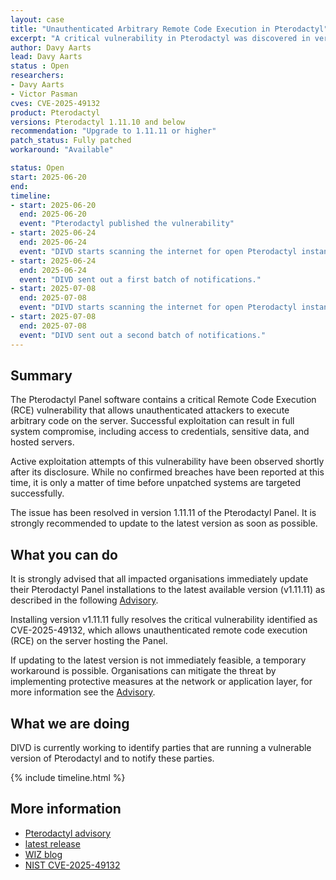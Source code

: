 ```yaml
---
layout: case
title: "Unauthenticated Arbitrary Remote Code Execution in Pterodactyl"
excerpt: "A critical vulnerability in Pterodactyl was discovered in versions below 1.11.11 that allows unauthenticated user preform remote code execution"
author: Davy Aarts
lead: Davy Aarts
status : Open
researchers:
- Davy Aarts
- Victor Pasman
cves: CVE-2025-49132
product: Pterodactyl
versions: Pterodactyl 1.11.10 and below 
recommendation: "Upgrade to 1.11.11 or higher"
patch_status: Fully patched
workaround: "Available"

status: Open
start: 2025-06-20
end:
timeline:
- start: 2025-06-20
  end: 2025-06-20
  event: "Pterodactyl published the vulnerability"
- start: 2025-06-24
  end: 2025-06-24
  event: "DIVD starts scanning the internet for open Pterodactyl instances."
- start: 2025-06-24
  end: 2025-06-24
  event: "DIVD sent out a first batch of notifications."
- start: 2025-07-08
  end: 2025-07-08
  event: "DIVD starts scanning the internet for open Pterodactyl instances for second time."
- start: 2025-07-08
  end: 2025-07-08
  event: "DIVD sent out a second batch of notifications."
---
```

## Summary

The Pterodactyl Panel software contains a critical Remote Code Execution (RCE) vulnerability that allows unauthenticated attackers to execute arbitrary code on the server. Successful exploitation can result in full system compromise, including access to credentials, sensitive data, and hosted servers.

Active exploitation attempts of this vulnerability have been observed shortly after its disclosure. While no confirmed breaches have been reported at this time, it is only a matter of time before unpatched systems are targeted successfully.

The issue has been resolved in version 1.11.11 of the Pterodactyl Panel. It is strongly recommended to update to the latest version as soon as possible.


## What you can do

It is strongly advised that all impacted organisations immediately update their Pterodactyl Panel installations to the latest available version (v1.11.11) as described in the following [Advisory](https://github.com/pterodactyl/panel/security/advisories/GHSA-24wv-6c99-f843).

Installing version v1.11.11 fully resolves the critical vulnerability identified as CVE-2025-49132, which allows unauthenticated remote code execution (RCE) on the server hosting the Panel.

If updating to the latest version is not immediately feasible, a temporary workaround is possible. Organisations can mitigate the threat by implementing protective measures at the network or application layer, for more information see the [Advisory](https://github.com/pterodactyl/panel/security/advisories/GHSA-24wv-6c99-f843).


## What we are doing

DIVD is currently working to identify parties that are running a vulnerable version of Pterodactyl and to notify these parties.

{% include timeline.html %}

## More information
* [Pterodactyl advisory](https://github.com/pterodactyl/panel/security/advisories/GHSA-24wv-6c99-f843)
* [latest release](https://github.com/pterodactyl/panel/releases)
* [WIZ blog](https://www.wiz.io/vulnerability-database/cve/cve-2025-49132)
* [NIST CVE-2025-49132](https://nvd.nist.gov/vuln/detail/cve-2025-49132)
